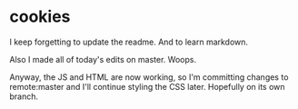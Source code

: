 # cookies

I keep forgetting to update the readme.
And to learn markdown.

Also I made all of today's edits on master.  Woops.

Anyway, the JS and HTML are now working, so I'm committing changes to remote:master and I'll continue styling the CSS later.  Hopefully on its own branch.